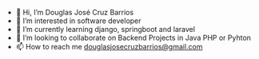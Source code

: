 - 👋 Hi, I’m Douglas José Cruz Barrios
- 👀 I’m interested in software developer 
- 🌱 I’m currently learning django, springboot and laravel
- 💞️ I’m looking to collaborate on Backend Projects in Java PHP or Pyhton
- 📫 How to reach me douglasjosecruzbarrios@gmail.com

<!---
DouglasCruz912/DouglasCruz912 is a ✨ special ✨ repository because its `README.md` (this file) appears on your GitHub profile.
You can click the Preview link to take a look at your changes.
--->
